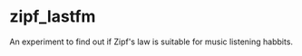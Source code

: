 zipf_lastfm
===========

An experiment to find out if Zipf's law is suitable for music listening habbits.